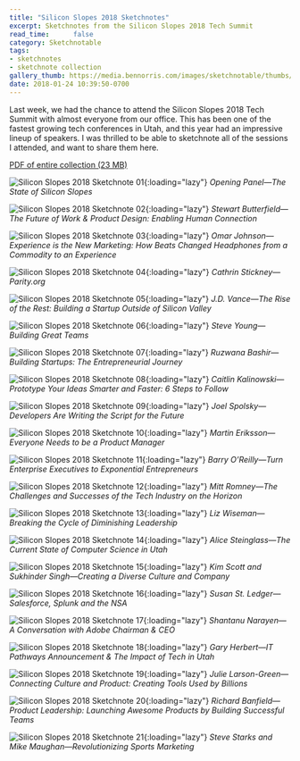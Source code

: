 ```yaml
---
title: "Silicon Slopes 2018 Sketchnotes"
excerpt: Sketchnotes from the Silicon Slopes 2018 Tech Summit
read_time:      false
category: Sketchnotable
tags:
- sketchnotes
- sketchnote collection
gallery_thumb: https://media.bennorris.com/images/sketchnotable/thumbs/silicon-slopes-2018-sketchnote-01.jpg
date: 2018-01-24 10:39:50-0700
---
```


Last week, we had the chance to attend the Silicon Slopes 2018 Tech Summit with almost everyone from our office. This has been one of the fastest growing tech conferences in Utah, and this year had an impressive lineup of speakers. I was thrilled to be able to sketchnote all of the sessions I attended, and want to share them here.

[PDF of entire collection (23 MB)](https://media.bennorris.com/images/sketchnotable/silicon-slopes-2018/silicon-slopes-2018-sketchnotes.pdf)

![Silicon Slopes 2018 Sketchnote 01](https://media.bennorris.com/images/sketchnotable/silicon-slopes-2018/silicon-slopes-2018-sketchnote-01.jpg){:loading="lazy"}
_Opening Panel—The State of Silicon Slopes_

![Silicon Slopes 2018 Sketchnote 02](https://media.bennorris.com/images/sketchnotable/silicon-slopes-2018/silicon-slopes-2018-sketchnote-02.jpg){:loading="lazy"}
_Stewart Butterfield—The Future of Work & Product Design: Enabling Human Connection_

![Silicon Slopes 2018 Sketchnote 03](https://media.bennorris.com/images/sketchnotable/silicon-slopes-2018/silicon-slopes-2018-sketchnote-03.jpg){:loading="lazy"}
_Omar Johnson—Experience is the New Marketing: How Beats Changed Headphones from a Commodity to an Experience_

![Silicon Slopes 2018 Sketchnote 04](https://media.bennorris.com/images/sketchnotable/silicon-slopes-2018/silicon-slopes-2018-sketchnote-04.jpg){:loading="lazy"}
_Cathrin Stickney—Parity.org_

![Silicon Slopes 2018 Sketchnote 05](https://media.bennorris.com/images/sketchnotable/silicon-slopes-2018/silicon-slopes-2018-sketchnote-05.jpg){:loading="lazy"}
_J.D. Vance—The Rise of the Rest: Building a Startup Outside of Silicon Valley_

![Silicon Slopes 2018 Sketchnote 06](https://media.bennorris.com/images/sketchnotable/silicon-slopes-2018/silicon-slopes-2018-sketchnote-06.jpg){:loading="lazy"}
_Steve Young—Building Great Teams_

![Silicon Slopes 2018 Sketchnote 07](https://media.bennorris.com/images/sketchnotable/silicon-slopes-2018/silicon-slopes-2018-sketchnote-07.jpg){:loading="lazy"}
_Ruzwana Bashir—Building Startups: The Entrepreneurial Journey_

![Silicon Slopes 2018 Sketchnote 08](https://media.bennorris.com/images/sketchnotable/silicon-slopes-2018/silicon-slopes-2018-sketchnote-08.jpg){:loading="lazy"}
_Caitlin Kalinowski—Prototype Your Ideas Smarter and Faster: 6 Steps to Follow_

![Silicon Slopes 2018 Sketchnote 09](https://media.bennorris.com/images/sketchnotable/silicon-slopes-2018/silicon-slopes-2018-sketchnote-09.jpg){:loading="lazy"}
_Joel Spolsky—Developers Are Writing the Script for the Future_

![Silicon Slopes 2018 Sketchnote 10](https://media.bennorris.com/images/sketchnotable/silicon-slopes-2018/silicon-slopes-2018-sketchnote-10.jpg){:loading="lazy"}
_Martin Eriksson—Everyone Needs to be a Product Manager_

![Silicon Slopes 2018 Sketchnote 11](https://media.bennorris.com/images/sketchnotable/silicon-slopes-2018/silicon-slopes-2018-sketchnote-11.jpg){:loading="lazy"}
_Barry O’Reilly—Turn Enterprise Executives to Exponential Entrepreneurs_

![Silicon Slopes 2018 Sketchnote 12](https://media.bennorris.com/images/sketchnotable/silicon-slopes-2018/silicon-slopes-2018-sketchnote-12.jpg){:loading="lazy"}
_Mitt Romney—The Challenges and Successes of the Tech Industry on the Horizon_

![Silicon Slopes 2018 Sketchnote 13](https://media.bennorris.com/images/sketchnotable/silicon-slopes-2018/silicon-slopes-2018-sketchnote-13.jpg){:loading="lazy"}
_Liz Wiseman—Breaking the Cycle of Diminishing Leadership_

![Silicon Slopes 2018 Sketchnote 14](https://media.bennorris.com/images/sketchnotable/silicon-slopes-2018/silicon-slopes-2018-sketchnote-14.jpg){:loading="lazy"}
_Alice Steinglass—The Current State of Computer Science in Utah_

![Silicon Slopes 2018 Sketchnote 15](https://media.bennorris.com/images/sketchnotable/silicon-slopes-2018/silicon-slopes-2018-sketchnote-15.jpg){:loading="lazy"}
_Kim Scott and Sukhinder Singh—Creating a Diverse Culture and Company_

![Silicon Slopes 2018 Sketchnote 16](https://media.bennorris.com/images/sketchnotable/silicon-slopes-2018/silicon-slopes-2018-sketchnote-16.jpg){:loading="lazy"}
_Susan St. Ledger—Salesforce, Splunk and the NSA_

![Silicon Slopes 2018 Sketchnote 17](https://media.bennorris.com/images/sketchnotable/silicon-slopes-2018/silicon-slopes-2018-sketchnote-17.jpg){:loading="lazy"}
_Shantanu Narayen—A Conversation with Adobe Chairman & CEO_

![Silicon Slopes 2018 Sketchnote 18](https://media.bennorris.com/images/sketchnotable/silicon-slopes-2018/silicon-slopes-2018-sketchnote-18.jpg){:loading="lazy"}
_Gary Herbert—IT Pathways Announcement & The Impact of Tech in Utah_

![Silicon Slopes 2018 Sketchnote 19](https://media.bennorris.com/images/sketchnotable/silicon-slopes-2018/silicon-slopes-2018-sketchnote-19.jpg){:loading="lazy"}
_Julie Larson-Green—Connecting Culture and Product: Creating Tools Used by Billions_

![Silicon Slopes 2018 Sketchnote 20](https://media.bennorris.com/images/sketchnotable/silicon-slopes-2018/silicon-slopes-2018-sketchnote-20.jpg){:loading="lazy"}
_Richard Banfield—Product Leadership: Launching Awesome Products by Building Successful Teams_

![Silicon Slopes 2018 Sketchnote 21](https://media.bennorris.com/images/sketchnotable/silicon-slopes-2018/silicon-slopes-2018-sketchnote-21.jpg){:loading="lazy"}
_Steve Starks and Mike Maughan—Revolutionizing Sports Marketing_

